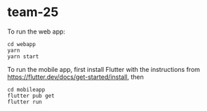 # team-25

To run the web app:
```
cd webapp
yarn
yarn start
```

To run the mobile app, first install Flutter with the instructions from https://flutter.dev/docs/get-started/install, then
```
cd mobileapp
flutter pub get
flutter run
```
